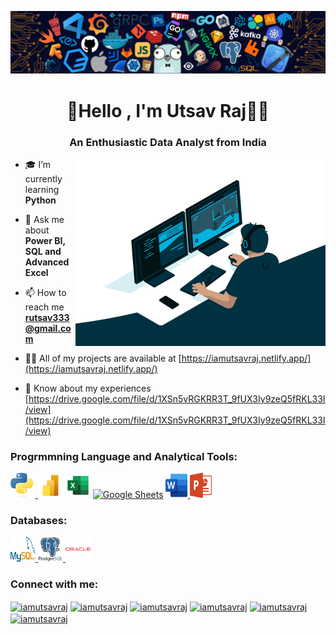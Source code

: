 ![MasterHead](https://github.com/iamutsavraj/Icons-and-Links/blob/main/banner.png)

<h1 align="center">🌟Hello , I'm Utsav Raj🙇‍♂️</h1>
<h3 align="center">An Enthusiastic Data Analyst from India</h3>
<img align="right" alt="Coding" width="400" src="https://github.com/iamutsavraj/Icons-and-Links/blob/main/image_processing20210918-17862-nvbxxl.gif">

- 🎓 I’m currently learning **Python**

- 💬 Ask me about **Power BI, SQL and Advanced Excel**

- 📫 How to reach me **rutsav333@gmail.com**

- 👨‍💻 All of my projects are available at [https://iamutsavraj.netlify.app/](https://iamutsavraj.netlify.app/)

- 📄 Know about my experiences [https://drive.google.com/file/d/1XSn5vRGKRR3T_9fUX3Iy9zeQ5fRKL33I/view](https://drive.google.com/file/d/1XSn5vRGKRR3T_9fUX3Iy9zeQ5fRKL33I/view)


<h3 align="left">Progrmmning Language and Analytical Tools:</h3>  
<a href="https://www.python.org" target="_blank" rel="noreferrer"> <img src="https://github.com/iamutsavraj/Icons-and-Links/blob/main/Python-logo-notext.svg" alt="Python" width="40" height="40"/></ a>
<a href="https://www.microsoft.com/en-us/power-platform/products/power-bi" target="_blank" rel="noreferrer"><img src="https://github.com/iamutsavraj/Icons-and-Links/blob/main/icons8-power-bi-2021.svg" alt="Microsoft Power BI" width="40" height="40"/></a> 
<a href="https://www.microsoft.com/en-in/microsoft-365/excel" target="_blank" rel="noreferrer"><img src="https://github.com/iamutsavraj/Icons-and-Links/blob/main/icons8-excel.svg" alt="Microsoft Excel" width="40" height="40"/></a> 
<a href="https://www.google.com/sheets/about/" target="_blank" rel="noreferrer"><img src="https://github.com/iamutsavraj/Icons-and-Links/blob/main/google-sheets-icon.svg" alt="Google Sheets" width="40" height="38"/></a>
  <a href="https://www.microsoft.com/en/microsoft-365/word?market=af" target="_blank" rel="noreferrer"> <img src="https://github.com/iamutsavraj/Icons-and-Links/blob/main/microsoft-word-icon.svg" alt="Microsft Word" width="35" height="40"/> </a> 
  <a href="https://www.microsoft.com/en-in/microsoft-365/powerpoint" target="_blank" rel="noreferrer"><img src="https://github.com/iamutsavraj/Icons-and-Links/blob/main/powerpoint%20(1).svg" alt="Microsoft Powerpoint" width="35" height="40"/> </a> 
   
<h3 align="left">Databases:</h3> 
  <a href="https://www.mysql.com/" target="_blank" rel="noreferrer"> <img src="https://github.com/iamutsavraj/Icons-and-Links/blob/main/mysql-official%20(1).svg" alt="mysql" width="40" height="40"/> </a> 
  <a href="https://www.postgresql.org" target="_blank" rel="noreferrer"> <img src="https://github.com/iamutsavraj/Icons-and-Links/blob/main/postgresql.svg" alt="Postgresql" width="40" height="40"/> </a>
  <a href="https://www.oracle.com/" target="_blank" rel="noreferrer"> <img src="https://github.com/iamutsavraj/Icons-and-Links/blob/main/icons8-oracle-logo.svg" alt="Oracle" width="40" height="40"/> </a>

  <h3 align="left">Connect with me:</h3>
<p align="left">
<a href="https://linkedin.com/in/iamutsavraj" target="blank"><img align="center" src="https://raw.githubusercontent.com/rahuldkjain/github-profile-readme-generator/master/src/images/icons/Social/linked-in-alt.svg" alt="iamutsavraj" height="30" width="40" /></a>
<a href="https://twitter.com/iamutsavraj" target="blank"><img align="center" src="https://raw.githubusercontent.com/rahuldkjain/github-profile-readme-generator/master/src/images/icons/Social/twitter.svg" alt="iamutsavraj" height="30" width="40" /></a>
<a href="https://instagram.com/iamutsavraj" target="blank"><img align="center" src="https://raw.githubusercontent.com/rahuldkjain/github-profile-readme-generator/master/src/images/icons/Social/instagram.svg" alt="iamutsavraj" height="30" width="40" /></a>
<a href="https://www.hackerrank.com/iamutsavraj" target="blank"><img align="center" src="https://raw.githubusercontent.com/rahuldkjain/github-profile-readme-generator/master/src/images/icons/Social/hackerrank.svg" alt="iamutsavraj" height="30" width="40" /></a>
<a href="https://www.leetcode.com/iamutsavraj" target="blank"><img align="center" src="https://raw.githubusercontent.com/rahuldkjain/github-profile-readme-generator/master/src/images/icons/Social/leet-code.svg" alt="iamutsavraj" height="30" width="40" /></a>
<a href="https://discord.gg/iamutsavraj" target="blank"><img align="center" src="https://raw.githubusercontent.com/rahuldkjain/github-profile-readme-generator/master/src/images/icons/Social/discord.svg" alt="iamutsavraj" height="30" width="40" /></a>
</p>




